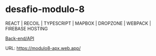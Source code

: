 # desafio-modulo-8
REACT | RECOIL | TYPESCRIPT  | MAPBOX | DROPZONE | WEBPACK | FIREBASE HOSTING

[Back-end/API](https://github.com/JoaquinGiacusa/desafio-modulo-7)

URL: https://modulo8-apx.web.app/
